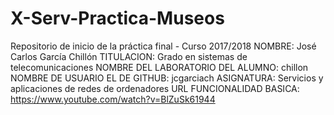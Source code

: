 # X-Serv-Practica-Museos
Repositorio de inicio de la práctica final - Curso 2017/2018
NOMBRE: José Carlos García Chillón
TITULACION: Grado en sistemas de telecomunicaciones
NOMBRE DEL LABORATORIO DEL ALUMNO: chillon
NOMBRE DE USUARIO EL DE GITHUB: jcgarciach
ASIGNATURA: Servicios y aplicaciones de redes de ordenadores
URL FUNCIONALIDAD BASICA: https://www.youtube.com/watch?v=BlZuSk61944
